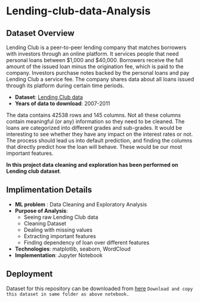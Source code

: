 # Lending-club-data-Analysis

## Dataset Overview

Lending Club is a peer-to-peer lending company that matches borrowers with investors through an online platform. It services people that need personal loans between $1,000 and $40,000. Borrowers receive the full amount of the issued loan minus the origination fee, which is paid to the company. Investors purchase notes backed by the personal loans and pay Lending Club a service fee. The company shares data about all loans issued through its platform during certain time periods.

* **Dataset**: [Lending Club data](https://www.lendingclub.com/info/download-data.action)
* **Years of data to download**: 2007-2011

The data contains 42538 rows and 145 columns. Not all these columns contain meaningful (or any) information so they need to be cleaned. The loans are categorized into different grades and sub-grades. It would be interesting to see whether they have any impact on the interest rates or not. The process should lead us into default prediction, and finding the columns that directly predict how the loan will behave. These would be our most important features.

**In this project data cleaning and exploration has been performed on Lending club dataset**.

## Implimentation Details

* **ML problem** : Data Cleaning and Exploratory Analysis
* **Purpose of Analysis**:
    * Seeing raw Lending Club data
    * Cleaning Dataset
    * Dealing with missing values
    * Extracting important features
    * Finding dependency of loan over different features
* **Technologies**: matplotlib, seaborn, WordCloud
* **Implementation**: Jupyter Notebook

## Deployment

Dataset for this repository can be downloaded from [here](https://drive.google.com/file/d/1ixIhXqTRZCinJHmbwABj43Lz0S0afEO0/view?usp=sharing)
``
Download and copy this dataset in same folder as above notebook.
``
